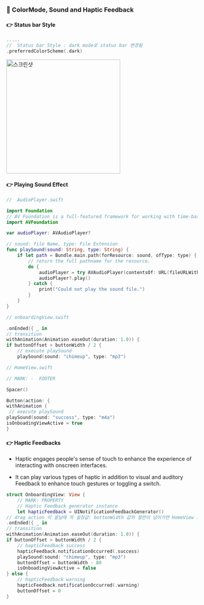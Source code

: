 ### 🔷 ColorMode, Sound and Haptic Feedback

#### 👉 Status bar Style

```swift
.....
//  Status bar Style : dark mode로 status bar 변경됨
.preferredColorScheme(.dark)
```

<img width="300" alt="스크린샷" src="https://user-images.githubusercontent.com/28912774/148641984-0f0008d8-8dc2-4763-9a5f-fa6e00767457.gif">

#### 👉 Playing Sound Effect

```swift
//  AudioPlayer.swift

import Foundation
// AV Foundation is a full-featured framework for working with time-based audio visual media
import AVFoundation

var audioPlayer: AVAudioPlayer?

// sound: file Name, type: File Extension
func playSound(sound: String, type: String) {
	if let path = Bundle.main.path(forResource: sound, ofType: type) {
		// return the full pathname for the resource.
		do {
			audioPlayer = try AVAudioPlayer(contentsOf: URL(fileURLWithPath: path))
			audioPlayer?.play()
		} catch {
			print("Could not play the sound file.")
		}
	}
}

// onboardingView.swift

.onEnded({ _ in
// transition
withAnimation(Animation.easeOut(duration: 1.0)) {
if buttonOffset > buttonWidth / 2 {
	// execute playSound
	playSound(sound: "chimeup", type: "mp3")

// HomeView.swift

// MARK: -  FOOTER

Spacer()

Button(action: {
withAnimation {
 // execute playSound
playSound(sound: "success", type: "m4a")
isOnboadingViewActive = true
}

```

#### 👉 Haptic Feedbacks

- Haptic engages people's sense of touch to enhance the experience of interacting with onscreen interfaces.

- It can play various types of haptic in addition to visual and auditory Feedback to enhance touch gestures or toggling a switch.

```swift
struct OnboardingView: View {
	// MARK: PROPERTY
	// Haptic Feedback generator instance
	let hapticFeedback = UINotificationFeedbackGenerator()
// drag action 이 끌날때 의 설정값: bottonWidth 값의 절만이 넘어가면 HomeView 로 이동, 절만 이하이면 다시 원위치 시킴
.onEnded({ _ in
// transition
withAnimation(Animation.easeOut(duration: 1.0)) {
if buttonOffset > buttonWidth / 2 {
	// hapticFeedback success
	hapticFeedback.notificationOccurred(.success)
	playSound(sound: "chimeup", type: "mp3")
	buttonOffset = buttonWidth - 80
	isOnboadingViewActive = false
} else {
	// hapticFeedback warning
	hapticFeedback.notificationOccurred(.warning)
	buttonOffset = 0
}
```
